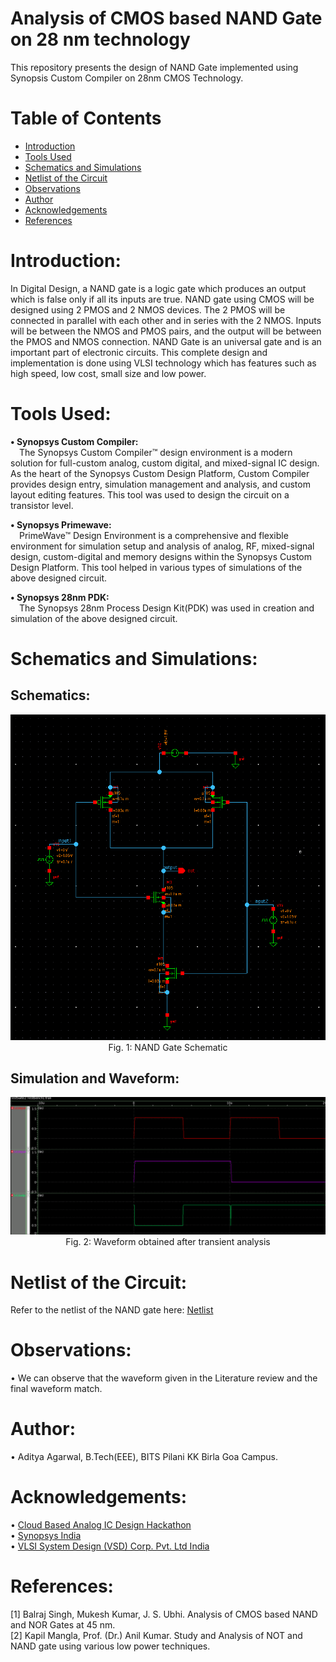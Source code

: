# Analysis of CMOS based NAND Gate on 28 nm technology

This repository presents the design of NAND Gate implemented using Synopsis Custom Compiler on 28nm CMOS Technology.

# Table of Contents
 * [Introduction](#Introduction)
 * [Tools Used](#Tools-Used)
 * [Schematics and Simulations](#Schematics-and-Simulations)
 * [Netlist of the Circuit](#Netlist-of-the-Circuit)
 * [Observations](#Observations)
 * [Author](#Author)
 * [Acknowledgements](#Acknowledgements)
 * [References](#References)

# Introduction:
In Digital Design, a NAND gate is a logic gate which produces an output which is false only if all its inputs are true. NAND gate using CMOS will be designed using 2 PMOS and 2 NMOS devices. The 2 PMOS will be connected in parallel with each other and in series with the 2 NMOS. Inputs will be between the NMOS and PMOS pairs, and the output will be between the PMOS and NMOS connection. NAND Gate is an universal gate and is an important part of electronic circuits. This complete design and implementation is done using VLSI technology which has features such as high speed, low cost, small size and low power.

# Tools Used:

<b>• Synopsys Custom Compiler:</b></br>
&emsp;The Synopsys Custom Compiler™ design environment is a modern solution for full-custom analog, custom digital, and mixed-signal IC design. As the heart of the Synopsys Custom Design Platform, Custom Compiler provides design entry, simulation management and analysis, and custom layout editing features. This tool was used to design the circuit on a transistor level.

<b>• Synopsys Primewave:</b></br>
&emsp;PrimeWave™ Design Environment is a comprehensive and flexible environment for simulation setup and analysis of analog, RF, mixed-signal design, custom-digital and memory designs within the Synopsys Custom Design Platform. This tool helped in various types of simulations of the above designed circuit.

<b>• Synopsys 28nm PDK:</b></br>
&emsp;The Synopsys 28nm Process Design Kit(PDK) was used in creation and simulation of the above designed circuit.

# Schematics and Simulations:

## Schematics:

<p align="center">
  <img src=Images/circ.png></br>
  Fig. 1: NAND Gate Schematic
</p>

## Simulation and Waveform:

<p align="center">
  <img src=Images/sim.png></br>
  Fig. 2: Waveform obtained after transient analysis
</p>

# Netlist of the Circuit:

Refer to the netlist of the NAND gate here: <a href='netlist'>Netlist</a>

# Observations:
• We can observe that the waveform given in the Literature review and the final waveform match.</br>

# Author:
• Aditya Agarwal, B.Tech(EEE), BITS Pilani KK Birla Goa Campus.

# Acknowledgements:
• <a href='https://www.iith.ac.in/events/2022/02/15/Cloud-Based-Analog-IC-Design-Hackathon/'>Cloud Based Analog IC Design Hackathon</a></br>
• <a href='https://www.synopsys.com/'>Synopsys India</a></br>
• <a href='https://www.vlsisystemdesign.com/'>VLSI System Design (VSD) Corp. Pvt. Ltd India</a></br>

# References:
[1] Balraj Singh, Mukesh Kumar, J. S. Ubhi. Analysis of CMOS based NAND and NOR Gates at 45 nm.</br>
[2] Kapil Mangla, Prof. (Dr.) Anil Kumar. Study and Analysis of NOT and NAND gate using various low power techniques.
